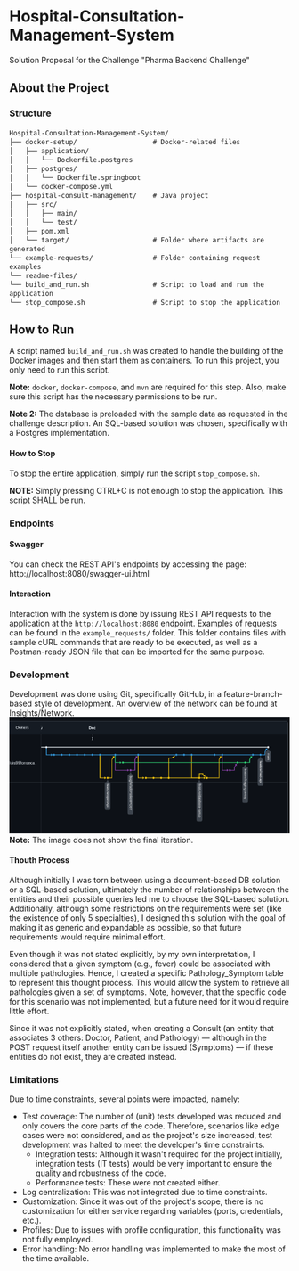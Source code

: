 # Hospital-Consultation-Management-System
Solution Proposal for the Challenge "Pharma Backend Challenge"

## About the Project
### Structure
```agsl
Hospital-Consultation-Management-System/
├── docker-setup/                   # Docker-related files
│   ├── application/
│   │   └── Dockerfile.postgres
│   ├── postgres/
│   │   └── Dockerfile.springboot
│   └── docker-compose.yml
├── hospital-consult-management/    # Java project
│   ├── src/
│   │   ├── main/
│   │   └── test/
│   ├── pom.xml
│   └── target/                     # Folder where artifacts are generated
└── example-requests/               # Folder containing request examples
└── readme-files/
└── build_and_run.sh                # Script to load and run the application
└── stop_compose.sh                 # Script to stop the application
```

## How to Run
A script named `build_and_run.sh` was created to handle the building of the Docker images and then start them as containers. To run this project, you only need to run this script.

**Note:** `docker`, `docker-compose`, and `mvn` are required for this step. Also, make sure this script has the necessary permissions to be run.

**Note 2:** The database is preloaded with the sample data as requested in the challenge description. An SQL-based solution was chosen, specifically with a Postgres implementation.

#### How to Stop
To stop the entire application, simply run the script `stop_compose.sh`.

**NOTE:** Simply pressing CTRL+C is not enough to stop the application. This script SHALL be run.

### Endpoints
#### Swagger
You can check the REST API's endpoints by accessing the page: http://localhost:8080/swagger-ui.html

#### Interaction
Interaction with the system is done by issuing REST API requests to the application at the `http://localhost:8080` endpoint. Examples of requests can be found in the `example_requests/` folder. This folder contains files with sample cURL commands that are ready to be executed, as well as a Postman-ready JSON file that can be imported for the same purpose.

### Development
Development was done using Git, specifically GitHub, in a feature-branch-based style of development. An overview of the network can be found at Insights/Network.
![img.png](readme-files/img.png)
**Note:** The image does not show the final iteration.
#### Thouth Process
Although initially I was torn between using a document-based DB solution or a SQL-based solution, ultimately the number of relationships between the entities and their possible queries led me to choose the SQL-based solution. Additionally, although some restrictions on the requirements were set (like the existence of only 5 specialties), I designed this solution with the goal of making it as generic and expandable as possible, so that future requirements would require minimal effort.

Even though it was not stated explicitly, by my own interpretation, I considered that a given symptom (e.g., fever) could be associated with multiple pathologies. Hence, I created a specific Pathology_Symptom table to represent this thought process. This would allow the system to retrieve all pathologies given a set of symptoms. Note, however, that the specific code for this scenario was not implemented, but a future need for it would require little effort.

Since it was not explicitly stated, when creating a Consult (an entity that associates 3 others: Doctor, Patient, and Pathology) — although in the POST request itself another entity can be issued (Symptoms) — if these entities do not exist, they are created instead.

### Limitations
Due to time constraints, several points were impacted, namely:

- Test coverage: The number of (unit) tests developed was reduced and only covers the core parts of the code. Therefore, scenarios like edge cases were not considered, and as the project's size increased, test development was halted to meet the developer's time constraints.
  - Integration tests: Although it wasn't required for the project initially, integration tests (IT tests) would be very important to ensure the quality and robustness of the code.
  - Performance tests: These were not created either.
- Log centralization: This was not integrated due to time constraints.
- Customization: Since it was out of the project's scope, there is no customization for either service regarding variables (ports, credentials, etc.).
- Profiles: Due to issues with profile configuration, this functionality was not fully employed.
- Error handling: No error handling was implemented to make the most of the time available.
